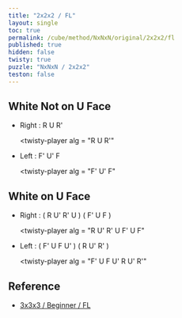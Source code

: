 ```yaml
---
title: "2x2x2 / FL"
layout: single
toc: true
permalink: /cube/method/NxNxN/original/2x2x2/fl
published: true
hidden: false
twisty: true
puzzle: "NxNxN / 2x2x2"
teston: false
---
```

<span
  id     = "cube"
  puzzle = "{{page.puzzle}}"
  teston = "{{page.teston}}"
  experimental-stickering   = "F2L"
  experimental-setup-alg    = ""
  experimental-setup-anchor = "end" >
</span>

<head>
  <base target="_blank">
</head>



## White Not on U Face

- Right : R U R'

  <twisty-player
    alg = "R U R'"
  ></twisty-player>

- Left : F' U' F

  <twisty-player
    alg = "F' U' F"
  ></twisty-player>



## White on U Face

- Right : ( R U' R' U ) ( F' U F )

  <twisty-player
    alg = "R U' R' U F' U F"
  ></twisty-player>

- Left : ( F' U F U' ) ( R U' R' )

  <twisty-player
    alg = "F' U F U' R U' R'"
  ></twisty-player>



## Reference

- [3x3x3 / Beginner / FL](/cube/method/NxNxN/original/3x3x3/beginner/fl)
